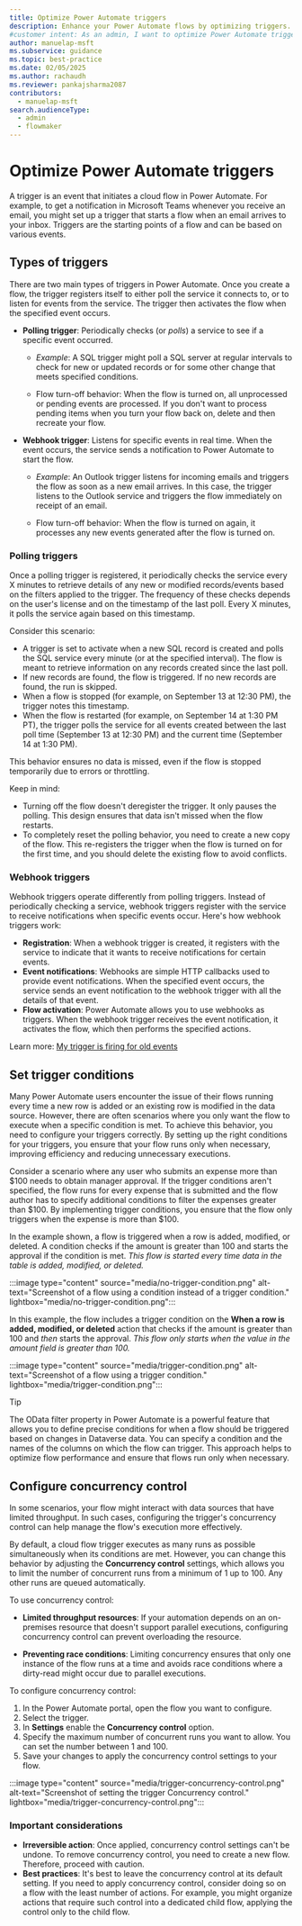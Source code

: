 ```yaml
---
title: Optimize Power Automate triggers
description: Enhance your Power Automate flows by optimizing triggers. Learn about polling and webhook triggers, setting conditions, and managing concurrency control.
#customer intent: As an admin, I want to optimize Power Automate triggers so that my flows run efficiently.
author: manuelap-msft
ms.subservice: guidance
ms.topic: best-practice
ms.date: 02/05/2025
ms.author: rachaudh
ms.reviewer: pankajsharma2087
contributors: 
  - manuelap-msft
search.audienceType: 
  - admin
  - flowmaker
---
```


# Optimize Power Automate triggers

A trigger is an event that initiates a cloud flow in Power Automate. For example, to get a notification in Microsoft Teams whenever you receive an email, you might set up a trigger that starts a flow when an email arrives to your inbox. Triggers are the starting points of a flow and can be based on various events.

## Types of triggers

There are two main types of triggers in Power Automate. Once you create a flow, the trigger registers itself to either poll the service it connects to, or to listen for events from the service. The trigger then activates the flow when the specified event occurs.

- **Polling trigger**: Periodically checks (or *polls*) a service to see if a specific event occurred. 

  - *Example*: A SQL trigger might poll a SQL server at regular intervals to check for new or updated records or for some other change that meets specified conditions.
  
  - Flow turn-off behavior: When the flow is turned on, all unprocessed or pending events are processed. If you don't want to process pending items when you turn your flow back on, delete and then recreate your flow.

- **Webhook trigger**: Listens for specific events in real time. When the event occurs, the service sends a notification to Power Automate to start the flow. 
 
  - *Example*: An Outlook trigger listens for incoming emails and triggers the flow as soon as a new email arrives. In this case, the trigger listens to the Outlook service and triggers the flow immediately on receipt of an email.

  - Flow turn-off behavior: When the flow is turned on again, it processes any new events generated after the flow is turned on.

### Polling triggers

Once a polling trigger is registered, it periodically checks the service every X minutes to retrieve details of any new or modified records/events based on the filters applied to the trigger. The frequency of these checks depends on the user's license and on the timestamp of the last poll. Every X minutes, it polls the service again based on this timestamp.

Consider this scenario:

- A trigger is set to activate when a new SQL record is created and polls the SQL service every minute (or at the specified interval). The flow is meant to retrieve information on any records created since the last poll.
- If new records are found, the flow is triggered. If no new records are found, the run is skipped.
- When a flow is stopped (for example, on September 13 at 12:30 PM), the trigger notes this timestamp.
- When the flow is restarted (for example, on September 14 at 1:30 PM PT), the trigger polls the service for all events created between the last poll time (September 13 at 12:30 PM) and the current time (September 14 at 1:30 PM).

This behavior ensures no data is missed, even if the flow is stopped temporarily due to errors or throttling.
   
Keep in mind:

- Turning off the flow doesn't deregister the trigger. It only pauses the polling. This design ensures that data isn't missed when the flow restarts.
- To completely reset the polling behavior, you need to create a new copy of the flow. This re-registers the trigger when the flow is turned on for the first time, and you should delete the existing flow to avoid conflicts.

### Webhook triggers

Webhook triggers operate differently from polling triggers. Instead of periodically checking a service, webhook triggers register with the service to receive notifications when specific events occur. Here's how webhook triggers work:

- **Registration**: When a webhook trigger is created, it registers with the service to indicate that it wants to receive notifications for certain events.
- **Event notifications**: Webhooks are simple HTTP callbacks used to provide event notifications. When the specified event occurs, the service sends an event notification to the webhook trigger with all the details of that event.
- **Flow activation**: Power Automate allows you to use webhooks as triggers. When the webhook trigger receives the event notification, it activates the flow, which then performs the specified actions.

Learn more: [My trigger is firing for old events](/power-automate/triggers-troubleshoot?tabs=classic-designer#my-trigger-is-firing-for-old-events)

## Set trigger conditions

Many Power Automate users encounter the issue of their flows running every time a new row is added or an existing row is modified in the data source. However, there are often scenarios where you only want the flow to execute when a specific condition is met. To achieve this behavior, you need to configure your triggers correctly. By setting up the right conditions for your triggers, you ensure that your flow runs only when necessary, improving efficiency and reducing unnecessary executions.

Consider a scenario where any user who submits an expense more than $100 needs to obtain manager approval. If the trigger conditions aren't specified, the flow runs for every expense that is submitted and the flow author has to specify additional conditions to filter the expenses greater than $100. By implementing trigger conditions, you ensure that the flow only triggers when the expense is more than $100.

In the example shown, a flow is triggered when a row is added, modified, or deleted. A condition checks if the amount is greater than 100 and starts the approval if the condition is met. *This flow is started every time data in the table is added, modified, or deleted.*

:::image type="content" source="media/no-trigger-condition.png" alt-text="Screenshot of a flow using a condition instead of a trigger condition." lightbox="media/no-trigger-condition.png":::

In this example, the flow includes a trigger condition on the **When a row is added, modified, or deleted** action that checks if the amount is greater than 100 and *then* starts the approval. *This flow only starts when the value in the amount field is greater than 100.*

:::image type="content" source="media/trigger-condition.png" alt-text="Screenshot of a flow using a trigger condition." lightbox="media/trigger-condition.png":::

> [!TIP]
> The OData filter property in Power Automate is a powerful feature that allows you to define precise conditions for when a flow should be triggered based on changes in Dataverse data. You can specify a condition and the names of the columns on which the flow can trigger. This approach helps to optimize flow performance and ensure that flows run only when necessary.

## Configure concurrency control

In some scenarios, your flow might interact with data sources that have limited throughput. In such cases, configuring the trigger's concurrency control can help manage the flow's execution more effectively. 

By default, a cloud flow trigger executes as many runs as possible simultaneously when its conditions are met. However, you can change this behavior by adjusting the **Concurrency control** settings, which allows you to limit the number of concurrent runs from a minimum of 1 up to 100. Any other runs are queued automatically.

To use concurrency control:

- **Limited throughput resources**: If your automation depends on an on-premises resource that doesn't support parallel executions, configuring concurrency control can prevent overloading the resource.

- **Preventing race conditions**: Limiting concurrency ensures that only one instance of the flow runs at a time and avoids race conditions where a dirty-read might occur due to parallel executions.

To configure concurrency control:

1. In the Power Automate portal, open the flow you want to configure. 
1. Select the trigger. 
1. In **Settings** enable the **Concurrency control** option.
1. Specify the maximum number of concurrent runs you want to allow. You can set the number between 1 and 100.
1. Save your changes to apply the concurrency control settings to your flow.

:::image type="content" source="media/trigger-concurrency-control.png" alt-text="Screenshot of setting the trigger Concurrency control." lightbox="media/trigger-concurrency-control.png":::

### Important considerations

- **Irreversible action**: Once applied, concurrency control settings can't be undone. To remove concurrency control, you need to create a new flow. Therefore, proceed with caution.
- **Best practices**: It's best to leave the concurrency control at its default setting. If you need to apply concurrency control, consider doing so on a flow with the least number of actions. For example, you might organize actions that require such control into a dedicated child flow, applying the control only to the child flow.
